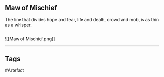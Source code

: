 ## Maw of Mischief
The line that divides hope and fear,
life and death, crowd and mob,
is as thin as a whisper.
## 
![[Maw of Mischief.png]]

---
## Tags
#Artefact